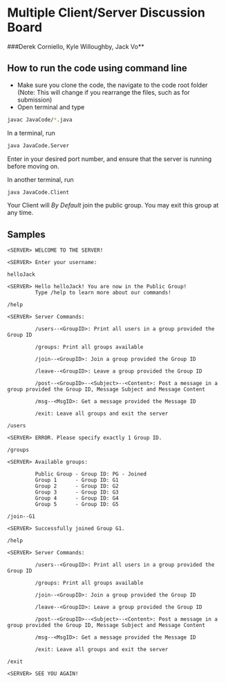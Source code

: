 # Multiple Client/Server Discussion Board
###Derek Corniello, Kyle Willoughby, Jack Vo**
## How to run the code using command line 

- Make sure you clone the code, the navigate to the code root folder (Note: This will change if you rearrange the files, such as for submission)
- Open terminal and type

```bash
javac JavaCode/*.java
```

In a terminal, run

```bash
java JavaCode.Server
```

Enter in your desired port number, and ensure that the server is running before moving on.

In another terminal, run

```bash
java JavaCode.Client
```
Your Client will *By Default* join the public group. You may exit this group at any time.
## Samples

```
<SERVER> WELCOME TO THE SERVER!

<SERVER> Enter your username:

helloJack

<SERVER> Hello helloJack! You are now in the Public Group!
         Type /help to learn more about our commands!

/help

<SERVER> Server Commands:

         /users--<GroupID>: Print all users in a group provided the Group ID

         /groups: Print all groups available

         /join--<GroupID>: Join a group provided the Group ID

         /leave--<GroupID>: Leave a group provided the Group ID

         /post--<GroupID>--<Subject>--<Content>: Post a message in a group provided the Group ID, Message Subject and Message Content

         /msg--<MsgID>: Get a message provided the Message ID

         /exit: Leave all groups and exit the server

/users

<SERVER> ERROR. Please specify exactly 1 Group ID.

/groups

<SERVER> Available groups:

         Public Group - Group ID: PG - Joined
         Group 1      - Group ID: G1
         Group 2      - Group ID: G2
         Group 3      - Group ID: G3
         Group 4      - Group ID: G4
         Group 5      - Group ID: G5

/join--G1

<SERVER> Successfully joined Group G1.

/help

<SERVER> Server Commands:

         /users--<GroupID>: Print all users in a group provided the Group ID

         /groups: Print all groups available

         /join--<GroupID>: Join a group provided the Group ID

         /leave--<GroupID>: Leave a group provided the Group ID

         /post--<GroupID>--<Subject>--<Content>: Post a message in a group provided the Group ID, Message Subject and Message Content

         /msg--<MsgID>: Get a message provided the Message ID

         /exit: Leave all groups and exit the server

/exit

<SERVER> SEE YOU AGAIN!

```
